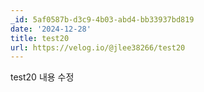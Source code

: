 ```yaml
---
_id: 5af0587b-d3c9-4b03-abd4-bb33937bd819
date: '2024-12-28'
title: test20
url: https://velog.io/@jlee38266/test20
---
```


test20 내용 수정